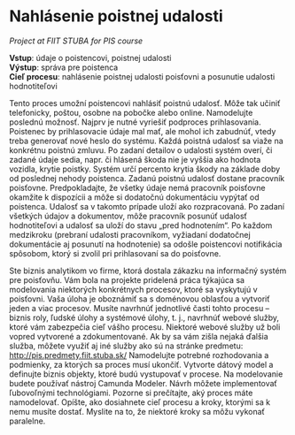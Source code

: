 # Nahlásenie poistnej udalosti
*Project at FIIT STUBA for PIS course*

__Vstup__: údaje o poistencovi, poistnej udalosti\
__Výstup__: správa pre poistenca\
__Cieľ procesu__: nahlásenie poistnej udalosti poisťovni a posunutie udalosti hodnotiteľovi

Tento proces umožní poistencovi nahlásiť poistnú udalosť. Môže tak učiniť telefonicky,
poštou, osobne na pobočke alebo online. Namodelujte poslednú možnosť.
Najprv je nutné vyriešiť podproces prihlasovania. Poistenec by prihlasovacie údaje mal
mať, ale mohol ich zabudnúť, vtedy treba generovať nové heslo do systému.
Každá poistná udalosť sa viaže na konkrétnu poistnú zmluvu. Po zadaní detailov
o udalosti systém overí, či zadané údaje sedia, napr. či hlásená škoda nie je vyššia ako
hodnota vozidla, krytie poistky. Systém určí percento krytia škody na základe doby
od poslednej nehody poistenca.
Zadanú poistnú udalosť dostane pracovník poisťovne. Predpokladajte, že všetky údaje
nemá pracovník poisťovne okamžite k dispozícii a môže si dodatočnú dokumentáciu
vypýtať od poistenca. Udalosť sa v takomto prípade uloží ako rozpracovaná. Po zadaní
všetkých údajov a dokumentov, môže pracovník posunúť udalosť hodnotiteľovi a udalosť
sa uloží do stavu „pred hodnotením“. Po každom medzikroku (prebraní udalosti
pracovníkom, vyžiadaní dodatočnej dokumentácie aj posunutí na hodnotenie) sa odošle
poistencovi notifikácia spôsobom, ktorý si zvolil pri prihlasovaní sa do poisťovne.

Ste biznis analytikom vo firme, ktorá dostala zákazku na informačný systém
pre poisťovňu. Vám bola na projekte pridelená práca týkajúca sa modelovania niektorých
konkrétnych procesov, ktoré sa vyskytujú v poisťovni. Vaša úloha je oboznámiť sa
s doménovou oblasťou a vytvoriť jeden a viac procesov. Musíte navrhnúť jednotlivé časti
tohto procesu – biznis roly, ľudské úlohy a systémové úlohy, t. j., navrhnúť webové
služby, ktoré vám zabezpečia cieľ vášho procesu. Niektoré webové služby už boli vopred
vytvorené a zdokumentované. Ak by sa vám zišla nejaká ďalšia služba, môžete využiť aj
iné služby ako sú na stránke predmetu: http://pis.predmety.fiit.stuba.sk/
Namodelujte potrebné rozhodovania a podmienky, za ktorých sa proces musí ukončiť.
Vytvorte dátový model a definujte biznis objekty, ktoré budú vystupovať v procese.
Na modelovanie budete používať nástroj Camunda Modeler. Návrh môžete
implementovať ľubovoľnými technológiami.
Pozorne si prečítajte, aký proces máte namodelovať. Opíšte, ako dosiahnete cieľ procesu
a kroky, ktorými sa k nemu musíte dostať. Myslite na to, že niektoré kroky sa môžu
vykonať paralelne.
